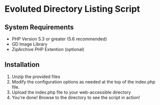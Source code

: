 Evoluted Directory Listing Script
==================================


System Requirements
--------------------
- PHP Version 5.3 or greater (5.6 recommended)
- GD Image Library
- ZipArchive PHP Extention (optional)

Installation
-------------
1. Unzip the provided files
2. Modify the configuration options as needed at the top of the index.php file.
3. Upload the index.php file to your web-accessible directory
4. You're done! Browse to the directory to see the script in action!

